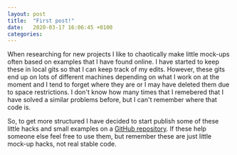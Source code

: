 ```yaml
---
layout: post
title:  "First post!"
date:   2020-03-17 16:06:45 +0100
categories: 
---
```

When researching for new projects I like to chaotically make little mock-ups often based on examples that I have found online. I have started to keep these in local gits so that I can keep track of my edits. However, these gits end up on lots of different machines depending on what I work on at the moment and I tend to forget where they are or I may have deleted them due to space restrictions. I don't know how many times that I remebered that I have solved a similar problems before, but I can't remember where that code is.  

So, to get more structured I have decided to start publish some of these little hacks and small examples on a [GitHub repository][martaAFRY-gh]. If these help someone else feel free to use them, but remember these are just little mock-up hacks, not real stable code. 

[martaAFRY-gh]: https://github.com/martaAFRY/
